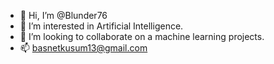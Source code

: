 - 👋 Hi, I’m @Blunder76
- 👀 I’m interested in Artificial Intelligence.
- 💞️ I’m looking to collaborate on a machine learning projects.
- 📫 basnetkusum13@gmail.com

<!---
Blunder76/Blunder76 is a ✨ special ✨ repository because its `README.md` (this file) appears on your GitHub profile.
You can click the Preview link to take a look at your changes.
--->
